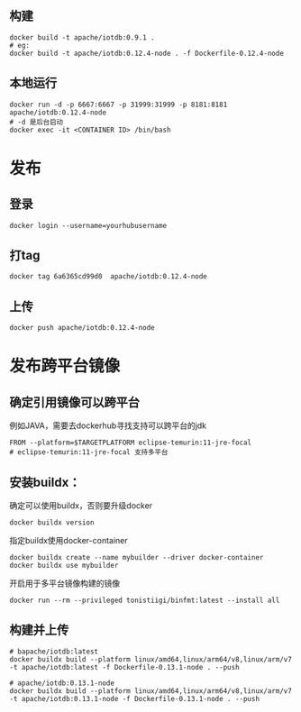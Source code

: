 ## 构建
```
docker build -t apache/iotdb:0.9.1 .
# eg: 
docker build -t apache/iotdb:0.12.4-node . -f Dockerfile-0.12.4-node

```
## 本地运行
```
docker run -d -p 6667:6667 -p 31999:31999 -p 8181:8181 apache/iotdb:0.12.4-node
# -d 是后台启动
docker exec -it <CONTAINER ID> /bin/bash
```


# 发布
## 登录
```
docker login --username=yourhubusername 
```
## 打tag
``` 
docker tag 6a6365cd99d0  apache/iotdb:0.12.4-node
```

## 上传
```
docker push apache/iotdb:0.12.4-node
```

# 发布跨平台镜像
## 确定引用镜像可以跨平台
例如JAVA，需要去dockerhub寻找支持可以跨平台的jdk
```
FROM --platform=$TARGETPLATFORM eclipse-temurin:11-jre-focal
# eclipse-temurin:11-jre-focal 支持多平台
```
## 安装buildx：
确定可以使用buildx，否则要升级docker
```
docker buildx version
```
指定buildx使用docker-container
```
docker buildx create --name mybuilder --driver docker-container
docker buildx use mybuilder
```
开启用于多平台镜像构建的镜像
```
docker run --rm --privileged tonistiigi/binfmt:latest --install all 
```
## 构建并上传
```
# bapache/iotdb:latest
docker buildx build --platform linux/amd64,linux/arm64/v8,linux/arm/v7 -t apache/iotdb:latest -f Dockerfile-0.13.1-node . --push

# apache/iotdb:0.13.1-node
docker buildx build --platform linux/amd64,linux/arm64/v8,linux/arm/v7 -t apache/iotdb:0.13.1-node -f Dockerfile-0.13.1-node . --push
```
